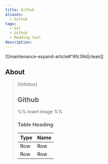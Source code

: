 ```yaml
---
title: Github
aliases:
  - Github
tags:
  - Git
  - Github
  - Modding-tool
description: 
---
```


![[maintenance-expand-article#^6fc39d|clean]]

## About

> [!infobox]
> 
> ## Github
> 
> %% insert image %%
> 
> ### Table Heading
> 
> | Type | Name |
> | --- | --- |
> | Row | Row |
> | Row | Row |